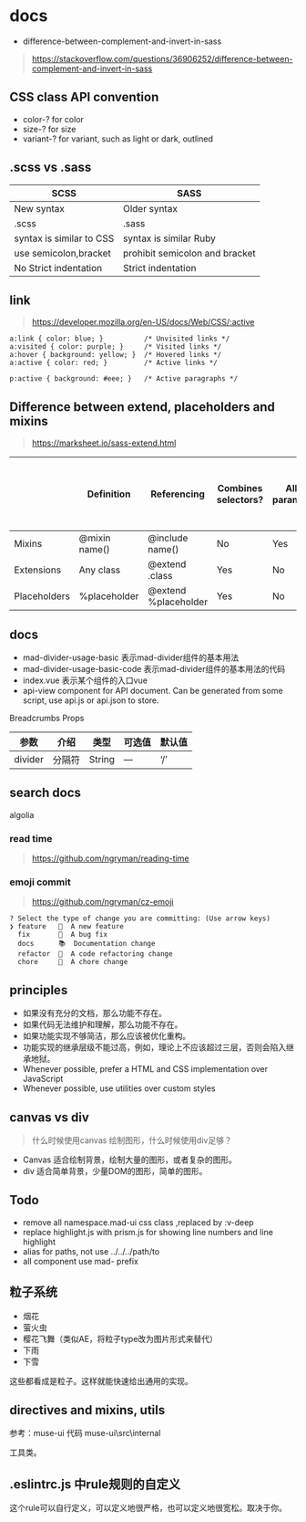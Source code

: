 # docs
- difference-between-complement-and-invert-in-sass
> https://stackoverflow.com/questions/36906252/difference-between-complement-and-invert-in-sass

## CSS class API convention

- color-? for color
- size-? for size
- variant-? for variant, such as light or dark, outlined

## .scss vs .sass
|SCSS|SASS|
|---|---|
| New syntax| Older syntax|
| .scss|.sass |
| syntax is similar to CSS| syntax is similar Ruby|
| use semicolon,bracket| prohibit semicolon and bracket|
| No Strict indentation| Strict indentation|

## link
> https://developer.mozilla.org/en-US/docs/Web/CSS/:active
```
a:link { color: blue; }          /* Unvisited links */
a:visited { color: purple; }     /* Visited links */
a:hover { background: yellow; }  /* Hovered links */
a:active { color: red; }         /* Active links */

p:active { background: #eee; }   /* Active paragraphs */
```

## Difference between extend, placeholders and mixins
> https://marksheet.io/sass-extend.html

|	|Definition	|Referencing|	Combines selectors?|	Allows parameters?|	Can be used on its own?|
|---|---|---|---|---|---|
|Mixins|	@mixin name()|	@include name()|	No|	Yes	|No|
|Extensions|	Any class|	@extend .class|	Yes|	No	|Yes|
|Placeholders|	%placeholder|	@extend %placeholder|	Yes	|No	|No|

## docs
- mad-divider-usage-basic 表示mad-divider组件的基本用法
- mad-divider-usage-basic-code 表示mad-divider组件的基本用法的代码
- index.vue 表示某个组件的入口vue
- api-view component for API document. Can be generated from some script, use api.js or api.json to store.

Breadcrumbs Props

|参数	|介绍	|类型	|可选值	|默认值|
|---|---|---|---|---|
|divider|分隔符|	String|	—|	‘/’|

## search docs
algolia

### read time
> https://github.com/ngryman/reading-time

### emoji commit
> https://github.com/ngryman/cz-emoji
```
? Select the type of change you are committing: (Use arrow keys)
❯ feature   🌟  A new feature
  fix       🐞  A bug fix
  docs      📚  Documentation change
  refactor  🎨  A code refactoring change
  chore     🔩  A chore change
```

## principles

- 如果没有充分的文档，那么功能不存在。
- 如果代码无法维护和理解，那么功能不存在。
- 如果功能实现不够简洁，那么应该被优化重构。
- 功能实现的继承层级不能过高，例如，理论上不应该超过三层，否则会陷入继承地狱。
- Whenever possible, prefer a HTML and CSS implementation over JavaScript
- Whenever possible, use utilities over custom styles

## canvas vs div
> 什么时候使用canvas 绘制图形，什么时候使用div足够？

- Canvas 适合绘制背景，绘制大量的图形，或者复杂的图形。
- div 适合简单背景，少量DOM的图形，简单的图形。

## Todo

- remove all namespace.mad-ui css class ,replaced by :v-deep
- replace highlight.js with prism.js for showing line numbers and line highlight
- alias for paths, not use ../../../path/to
- all component use mad- prefix

## 粒子系统
- 烟花
- 萤火虫
- 樱花飞舞（类似AE，将粒子type改为图片形式来替代）
- 下雨
- 下雪

这些都看成是粒子。这样就能快速给出通用的实现。

## directives and mixins, utils
参考：muse-ui 代码 muse-ui\src\internal

工具类。


## .eslintrc.js 中rule规则的自定义

这个rule可以自行定义，可以定义地很严格，也可以定义地很宽松。取决于你。
